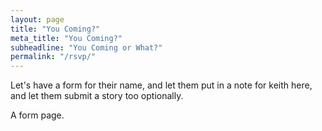 ```yaml
---
layout: page
title: "You Coming?"
meta_title: "You Coming?"
subheadline: "You Coming or What?"
permalink: "/rsvp/"
---
```


Let's have a form for their name, and let them put in a note for keith here,
and let them submit a story too optionally.

A form page.

